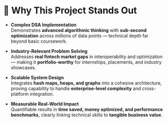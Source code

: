 # 🌟 Why This Project Stands Out

- **Complex DSA Implementation**  
  Demonstrates **advanced algorithmic thinking** with **sub-second optimization** across millions of data points — technical depth far beyond basic coursework.  

- **Industry-Relevant Problem Solving**  
  Addresses **real fintech market gaps** in interoperability and optimization — making it **portfolio-worthy** for internships, placements, and industry showcases.  

- **Scalable System Design**  
  Integrates **hash maps, heaps, and graphs** into a cohesive architecture, proving capability to handle **enterprise-level complexity** and cross-platform integration.  

- **Measurable Real-World Impact**  
  Quantifiable results in **time saved, money optimized, and performance benchmarks**, clearly linking technical skills to **tangible business value**.  
